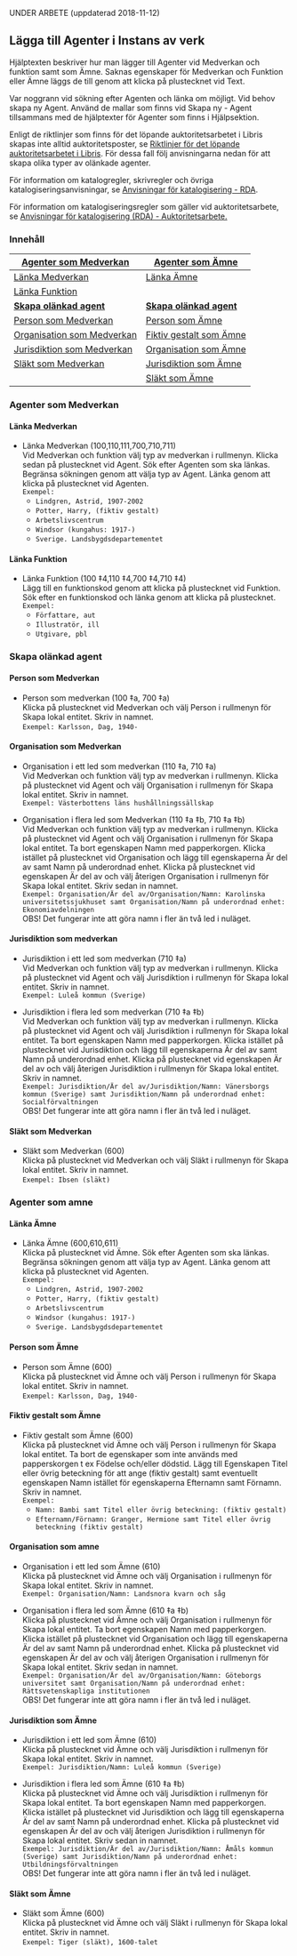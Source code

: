 
UNDER ARBETE (uppdaterad 2018-11-12)

## Lägga till Agenter i Instans av verk

Hjälptexten beskriver hur man lägger till Agenter vid Medverkan och funktion samt som Ämne. Saknas egenskaper för Medverkan och Funktion eller Ämne läggs de till genom att klicka på plustecknet vid Text.

Var noggrann vid sökning efter Agenten och länka om möjligt. Vid behov skapa ny Agent. Använd de mallar som finns vid Skapa ny - Agent tillsammans med de hjälptexter för Agenter som finns i Hjälpsektion.

Enligt de riktlinjer som finns för det löpande auktoritetsarbetet i Libris skapas inte alltid auktoritetsposter, se [Riktlinjer för det löpande auktoritetsarbetet i Libris](http://www.kb.se/dokument/Riktlinjer%20för%20det%20löpande%20auktoritetsarbetet%20i%20Libris.pdf). För dessa fall följ anvisningarna nedan för att skapa olika typer av olänkade agenter.

För information om katalogregler, skrivregler och övriga katalogiseringsanvisningar, se [Anvisningar för katalogisering - RDA](http://www.kb.se/rdakatalogisering/Anvisningar/ "Anvisningar för katalogisering - RDA").

För information om katalogiseringsregler som gäller vid auktoritetsarbete, se 
[Anvisningar för katalogisering (RDA) - Auktoritetsarbete.](http://www.kb.se/rdakatalogisering/Auktoritetsarbete// "Anvisningar för katalogisering (RDA) - Auktoritetsarbete")


### Innehåll


| [Agenter som Medverkan](#agenter-som-medverkan) | [Agenter som Ämne](#agenter-som-amne)
| ------ | ----------- |
| [Länka Medverkan](#agenter-som-medverkan) | [Länka Ämne](#agenter-som-amne) |
| [Länka Funktion](#agenter-som-medverkan) |
| [**Skapa olänkad agent**](#skapa-olänkad-agent) | [**Skapa olänkad agent**](#skapa-olänkad-agent)
| [Person som Medverkan](#person-som-medverkan) | [Person som Ämne](#agenter-som-amne) |
| [Organisation som Medverkan](#organisation-i-ett-led-som-medverkan) | [Fiktiv gestalt som Ämne](#agenter-som-amne) |
| [Jurisdiktion som Medverkan](#jurisdiktion-som-medverkan) | [Organisation som Ämne](#organisation-som-amne) |
| [Släkt som Medverkan](#jurisdiktion-som-medverkan) | [Jurisdiktion som Ämne](#organisation-som-amne) |
| | [Släkt som Ämne](#jurisdiktion-som-amne) |

 


### Agenter som Medverkan

#### Länka Medverkan
* Länka Medverkan (100,110,111,700,710,711)
<br/>Vid Medverkan och funktion välj typ av medverkan i rullmenyn. Klicka sedan på plustecknet vid Agent. Sök efter Agenten som ska länkas. Begränsa sökningen genom att välja typ av Agent. Länka genom att klicka på plustecknet vid Agenten.
<br/>```Exempel:```
  * ```Lindgren, Astrid, 1907-2002```
  * ```Potter, Harry, (fiktiv gestalt)```
  * ```Arbetslivscentrum```
  * ```Windsor (kungahus: 1917-)```
  * ```Sverige. Landsbygdsdepartementet```

#### Länka Funktion
* Länka Funktion (100 ‡4,110 ‡4,700 ‡4,710 ‡4)
<br/>Lägg till en funktionskod genom att klicka på plustecknet vid Funktion. Sök efter en funktionskod och länka genom att klicka på plustecknet.
<br/>```Exempel:```
  * ```Författare, aut```
  * ```Illustratör, ill```
  * ```Utgivare, pbl```

### Skapa olänkad agent

#### Person som Medverkan
* Person som medverkan (100 ‡a, 700 ‡a)
<br/>Klicka på plustecknet vid Medverkan och välj Person i rullmenyn för Skapa lokal entitet. Skriv in namnet.
 <br/>```Exempel: Karlsson, Dag, 1940-```
 
#### Organisation som Medverkan

* Organisation i ett led som medverkan (110 ‡a, 710 ‡a)
<br/>Vid Medverkan och funktion välj typ av medverkan i rullmenyn. Klicka på plustecknet vid Agent och välj Organisation i rullmenyn för Skapa lokal entitet. Skriv in namnet.
  <br/>```Exempel: Västerbottens läns hushållningssällskap```

* Organisation i flera led som Medverkan (110 ‡a ‡b, 710 ‡a ‡b)
<br/>Vid Medverkan och funktion välj typ av medverkan i rullmenyn. Klicka på plustecknet vid Agent och välj Organisation i rullmenyn för Skapa lokal entitet. Ta bort egenskapen Namn med papperkorgen. Klicka istället på plustecknet vid Organisation och lägg till egenskaperna Är del av samt Namn på underordnad enhet. Klicka på plustecknet vid egenskapen Är del av och välj återigen Organisation i rullmenyn för Skapa lokal entitet. Skriv sedan in namnet.
<br/>```Exempel: Organisation/Är del av/Organisation/Namn: Karolinska universitetssjukhuset samt Organisation/Namn på underordnad enhet: Ekonomiavdelningen```
<br/>OBS! Det fungerar inte att göra namn i fler än två led i nuläget.

#### Jurisdiktion som medverkan

* Jurisdiktion i ett led som medverkan (710 ‡a)
<br/>Vid Medverkan och funktion välj typ av medverkan i rullmenyn. Klicka på plustecknet vid Agent och välj Jurisdiktion i rullmenyn för Skapa lokal entitet. Skriv in namnet.
  <br/>```Exempel: Luleå kommun (Sverige)```

* Jurisdiktion i flera led som medverkan (710 ‡a ‡b)
<br/>Vid Medverkan och funktion välj typ av medverkan i rullmenyn. Klicka på plustecknet vid Agent och välj Jurisdiktion i rullmenyn för Skapa lokal entitet. Ta bort egenskapen Namn med papperkorgen. Klicka istället på plustecknet vid Jurisdiktion och lägg till egenskaperna Är del av samt Namn på underordnad enhet. Klicka på plustecknet vid egenskapen Är del av och välj återigen Jurisdiktion i rullmenyn för Skapa lokal entitet. Skriv in namnet.
<br/>```Exempel: Jurisdiktion/Är del av/Jurisdiktion/Namn: Vänersborgs kommun (Sverige) samt Jurisdiktion/Namn på underordnad enhet: Socialförvaltningen```
<br/>OBS! Det fungerar inte att göra namn i fler än två led i nuläget.

#### Släkt som Medverkan
* Släkt som Medverkan (600)
<br/>Klicka på plustecknet vid Medverkan och välj Släkt i rullmenyn för Skapa lokal entitet. Skriv in namnet.
  <br/>```Exempel: Ibsen (släkt)```

### Agenter som amne

#### Länka Ämne
* Länka Ämne (600,610,611)
<br/>Klicka på plustecknet vid Ämne. Sök efter Agenten som ska länkas. Begränsa sökningen genom att välja typ av Agent. Länka genom att klicka på plustecknet vid Agenten.
<br/>```Exempel:```
  * ```Lindgren, Astrid, 1907-2002```
  * ```Potter, Harry, (fiktiv gestalt)```
  * ```Arbetslivscentrum```
  * ```Windsor (kungahus: 1917-)```
  * ```Sverige. Landsbygdsdepartementet```

#### Person som Ämne
* Person som Ämne (600)
<br/>Klicka på plustecknet vid Ämne och välj Person i rullmenyn för Skapa lokal entitet. Skriv in namnet.
 <br/>```Exempel: Karlsson, Dag, 1940-```

#### Fiktiv gestalt som Ämne
* Fiktiv gestalt som Ämne (600)
<br/>Klicka på plustecknet vid Ämne och välj Person i rullmenyn för Skapa lokal entitet. Ta bort de egenskaper som inte används med papperskorgen t ex Födelse och/eller dödstid. Lägg till Egenskapen Titel eller övrig beteckning för att ange (fiktiv gestalt) samt eventuellt egenskapen Namn istället för egenskaperna Efternamn samt Förnamn. Skriv in namnet.
  <br/>```Exempel:```
  * ```Namn: Bambi samt Titel eller övrig beteckning: (fiktiv gestalt)```
  * ```Efternamn/Förnamn: Granger, Hermione samt Titel eller övrig beteckning (fiktiv gestalt)```

#### Organisation som amne
* Organisation i ett led som Ämne (610)
<br/>Klicka på plustecknet vid Ämne och välj Organisation i rullmenyn för Skapa lokal entitet. Skriv in namnet.
  <br/>```Exempel: Organisation/Namn: Landsnora kvarn och såg```

* Organisation i flera led som Ämne (610 ‡a ‡b)
<br/>Klicka på plustecknet vid Ämne och välj Organisation i rullmenyn för Skapa lokal entitet. Ta bort egenskapen Namn med papperkorgen. Klicka istället på plustecknet vid Organisation och lägg till egenskaperna Är del av samt Namn på underordnad enhet. Klicka på plustecknet vid egenskapen Är del av och välj återigen Organisation i rullmenyn för Skapa lokal entitet. Skriv sedan in namnet.
<br/>```Exempel: Organisation/Är del av/Organisation/Namn: Göteborgs universitet samt Organisation/Namn på underordnad enhet: Rättsvetenskapliga institutionen```
<br/>OBS! Det fungerar inte att göra namn i fler än två led i nuläget.

#### Jurisdiktion som Ämne
* Jurisdiktion i ett led som Ämne (610)
<br/>Klicka på plustecknet vid Ämne och välj Jurisdiktion i rullmenyn för Skapa lokal entitet. Skriv in namnet.
  <br/>```Exempel: Jurisdiktion/Namn: Luleå kommun (Sverige)```

* Jurisdiktion i flera led som Ämne (610 ‡a ‡b)
<br/>Klicka på plustecknet vid Ämne och välj Jurisdiktion i rullmenyn för Skapa lokal entitet. Ta bort egenskapen Namn med papperkorgen. Klicka istället på plustecknet vid Jurisdiktion och lägg till egenskaperna Är del av samt Namn på underordnad enhet. Klicka på plustecknet vid egenskapen Är del av och välj återigen Jurisdiktion i rullmenyn för Skapa lokal entitet. Skriv sedan in namnet.
<br/>```Exempel: Jurisdiktion/Är del av/Jurisdiktion/Namn: Åmåls kommun (Sverige) samt Jurisdiktion/Namn på underordnad enhet: Utbildningsförvaltningen```
<br/>OBS! Det fungerar inte att göra namn i fler än två led i nuläget.

#### Släkt som Ämne
* Släkt som Ämne (600)
<br/>Klicka på plustecknet vid Ämne och välj Släkt i rullmenyn för Skapa lokal entitet. Skriv in namnet.
  <br/>```Exempel: Tiger (släkt), 1600-talet```
  
